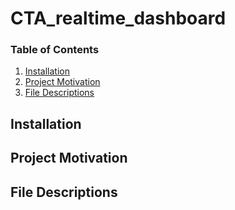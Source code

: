 # CTA_realtime_dashboard


### Table of Contents

1. [Installation](#installation)
2. [Project Motivation](#motivation)
3. [File Descriptions](#files)


## Installation <a name="installation"></a>




## Project Motivation<a name="motivation"></a>    


    

## File Descriptions <a name="files"></a>


